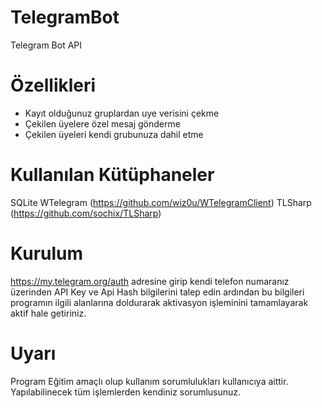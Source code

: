 # TelegramBot
Telegram Bot API

# Özellikleri
- Kayıt olduğunuz gruplardan uye verisini çekme
- Çekilen üyelere özel mesaj gönderme
- Çekilen üyeleri kendi grubunuza dahil etme

# Kullanılan Kütüphaneler
SQLite
WTelegram (https://github.com/wiz0u/WTelegramClient)
TLSharp (https://github.com/sochix/TLSharp)

# Kurulum
https://my.telegram.org/auth adresine girip kendi telefon numaranız üzerinden API Key ve Api Hash bilgilerini talep edin ardından bu bilgileri programın ilgili alanlarına doldurarak aktivasyon işleminini tamamlayarak aktif hale getiriniz. 

# Uyarı
Program Eğitim amaçlı olup kullanım sorumlulukları kullanıcıya aittir. Yapılabilinecek tüm işlemlerden kendiniz sorumlusunuz.
